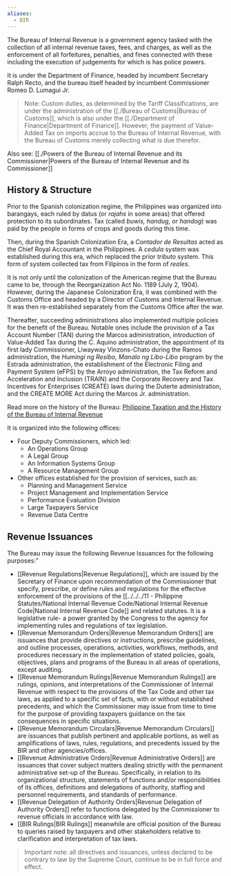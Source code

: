 ```yaml
---
aliases:
  - BIR
---
```


The Bureau of Internal Revenue is a government agency tasked with the collection of all internal revenue taxes, fees, and charges, as well as the enforcement of all forfeitures, penalties, and fines connected with these including the execution of judgements for which is has police powers.

It is under the Department of Finance, headed by incumbent Secretary Ralph Recto, and the bureau itself headed by incumbent Commissioner Romeo D. Lumagui Jr.

> Note: Custom duties, as determined by the Tariff Classifications, are under the administration of the [[./Bureau of Customs|Bureau of Customs]], which is also under the [[./Department of Finance|Department of Finance]]. However, the payment of Value-Added Tax on imports accrue to the Bureau of Internal Revenue, with the Bureau of Customs merely collecting what is due therefor.

Also see: [[./Powers of the Bureau of Internal Revenue and its Commissioner|Powers of the Bureau of Internal Revenue and its Commissioner]]
## History & Structure
Prior to the Spanish colonization regime, the Philippines was organized into barangays, each ruled by datus (or *rajahs* in some areas) that offered protection to its subordinates. Tax (called *buwis, handug, or handog*) was paid by the people in forms of crops and goods during this time.

Then, during the Spanish Colonization Era, a *Contador de Resultas* acted as the Chief Royal Accountant in the Philippines. A *cedula* system was established during this era, which replaced the prior *tributo* system. This form of system collected tax from Filipinos in the form of *reales*.

It is not only until the colonization of the American regime that the Bureau came to be, through the Reorganization Act No. 1189 (July 2, 1904). However, during the Japanese Colonization Era, it was combined with the Customs Office and headed by a Director of Customs and Internal Revenue. It was then re-established separately from the Customs Office after the war. 

Thereafter, succeeding administrations also implemented multiple policies for the benefit of the Bureau. Notable ones include the provision of a Tax Account Number (TAN) during the Marcos administration, introduction of Value-Added Tax during the C. Aquino administration, the appointment of its first lady Commissioner, Liwayway Vinzons-Chato during the Ramos administration, the *Humingi ng Resibo, Manalo ng Libo-Libo* program by the Estrada administration, the establishment of the Electronic Filing and Payment System (eFPS) by the Arroyo administration, the Tax Reform and Acceleration and Inclusion (TRAIN) and the Corporate Recovery and Tax Incentives for Enterprises (CREATE) laws during the Duterte administration, and the CREATE MORE Act during the Marcos Jr. administration.

Read more on the history of the Bureau: [Philippine Taxation and the History of the Bureau of Internal Revenue](https://phlconnect.ched.gov.ph/admin/uploads/da4902cb0bc38210839714ebdcf0efc3/04-Handout-2_2.pdf)

It is organized into the following offices:
- Four Deputy Commissioners, which led:
	- An Operations Group
	- A Legal Group
	- An Information Systems Group
	- A Resource Management Group
- Other offices established for the provision of services, such as:
	- Planning and Management Service
	- Project Management and Implementation Service
	- Performance Evaluation Division
	- Large Taxpayers Service
	- Revenue Data Centre

## Revenue Issuances
The Bureau may issue the following Revenue Issuances for the following purposes:"
- [[Revenue Regulations|Revenue Regulations]], which are issued by the Secretary of Finance upon recommendation of the Commissioner that specify, prescribe, or define rules and regulations for the effective enforcement of the provisions of the [[../../../11 - Philippine Statutes/National Internal Revenue Code/National Internal Revenue Code|National Internal Revenue Code]] and related statutes. It is a legislative rule- a power granted by the Congress to the agency for implementing rules and regulations of tax legislation.
- [[Revenue Memorandum Orders|Revenue Memorandum Orders]] are issuances that provide directives or instructions, prescribe guidelines, and outline processes, operations, activities, workflows, methods, and procedures necessary in the implementation of stated policies, goals, objectives, plans and programs of the Bureau in all areas of operations, except auditing.
- [[Revenue Memorandum Rulings|Revenue Memorandum Rulings]] are rulings, opinions, and interpretations of the Commissioner of Internal Revenue with respect to the provisions of the Tax Code and other tax laws, as applied to a specific set of facts, with or without established precedents, and which the Commissioner may issue from time to time for the purpose of providing taxpayers guidance on the tax consequences in specific situations.
- [[Revenue Memorandum Circulars|Revenue Memorandum Circulars]] are issuances that publish pertinent and applicable portions, as well as amplifications of laws, rules, regulations, and precedents issued by the BIR and other agencies/offices.
- [[Revenue Administrative Orders|Revenue Administrative Orders]] are issuances that cover subject matters dealing strictly with the permanent administrative set-up of the Bureau. Specifically, in relation to its organizational structure, statements of functions and/or responsibilities of its offices, definitions and delegations of authority, staffing and personnel requirements, and standards of performance.
- [[Revenue Delegation of Authority Orders|Revenue Delegation of Authority Orders]] refer to functions delegated by the Commissioner to revenue officials in accordance with law.
- [[BIR Rulings|BIR Rulings]] meanwhile are official position of the Bureau to queries raised by taxpayers and other stakeholders relative to clarification and interpretation of tax laws.

> Important note: all directives and issuances, unless declared to be contrary to law by the Supreme Court, continue to be in full force and effect.
